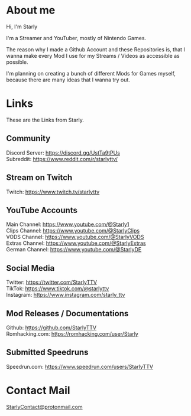 # About me

Hi, I'm Starly

I'm a Streamer and YouTuber, mostly of Nintendo Games.

The reason why I made a Github Account and these Repositories is, that I wanna make every Mod I use for my Streams / Videos as accessible as possible.

I'm planning on creating a bunch of different Mods for Games myself, because there are many ideas that I wanna try out.

# Links 
These are the Links from Starly.

## Community
Discord Server: https://discord.gg/UstTa9tPUs <br>
Subreddit: https://www.reddit.com/r/starlyttv/

## Stream on Twitch 
Twitch: https://www.twitch.tv/starlyttv <br>

## YouTube Accounts
Main Channel: https://www.youtube.com/@Starly1 <br>
Clips Channel: https://www.youtube.com/@StarlyClips <br>
VODS Channel: https://www.youtube.com/@StarlyVODS <br>
Extras Channel: https://www.youtube.com/@StarlyExtras <br>
German Channel: https://www.youtube.com/@StarlyDE

## Social Media
Twitter: https://twitter.com/StarlyTTV <br>
TikTok: https://www.tiktok.com/@starlyttv <br>
Instagram: https://www.instagram.com/starly_ttv <br>

## Mod Releases / Documentations
Github: https://github.com/StarlyTTV <br>
Romhacking.com: https://romhacking.com/user/Starly

## Submitted Speedruns
Speedrun.com: https://www.speedrun.com/users/StarlyTTV

# Contact Mail
StarlyContact@protonmail.com
